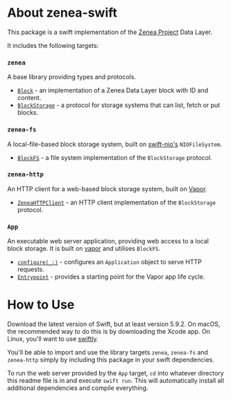 # About zenea-swift
This package is a swift implementation of the [Zenea Project](https://github.com/glasfisch3000/zenea) Data Layer.

It includes the following targets:
### `zenea`
A base library providing types and protocols.
- [`Block`](Sources/zenea/Block.swift) - an implementation of a Zenea Data Layer block with ID and content.
- [`BlockStorage`](Sources/zenea/BlockStorage.swift) - a protocol for storage systems that can list, fetch or put blocks.
### `zenea-fs`
A local-file-based block storage system, built on [swift-nio's](https://github.com/apple/swift-nio) `NIOFileSystem`.
- [`BlockFS`](Sources/zenea-fs/BlockFS.swift) - a file system implementation of the `BlockStorage` protocol.
### `zenea-http`
An HTTP client for a web-based block storage system, built on [Vapor](https://github.com/vapor/vapor).
- [`ZeneaHTTPClient`](Sources/zenea-http/ZeneaHTTPClient.swift) - an HTTP client implementation of the `BlockStorage` protocol.
### `App`
An executable web server application, providing web access to a local block storage. It is built on [vapor](https://github.com/vapor/vapor) and utilises `BlockFS`.
- [`configure(_:)`](Sources/App/configure.swift) - configures an `Application` object to serve HTTP requests.
- [`Entrypoint`](Sources/App/entrypoint.swift) - provides a starting point for the Vapor app life cycle.
# How to Use
Download the latest version of Swift, but at least version 5.9.2. On macOS, the recommended way to do this is by downloading the Xcode app. On Linux, you'll want to use [swiftly](https://github.com/swift-server/swiftly).

You'll be able to import and use the library targets `zenea`, `zenea-fs` and `zenea-http` simply by including this package in your swift dependencies.

To run the web server provided by the `App` target, `cd` into whatever directory this readme file is in and execute `swift run`. This will automatically install all additional dependencies and compile everything.